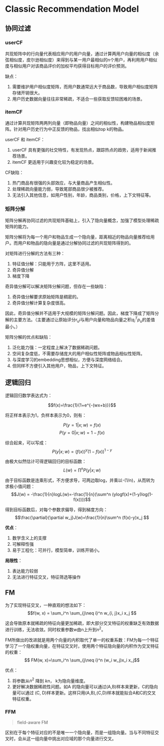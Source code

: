 # Classic Recommendation Model

## 协同过滤

### userCF
共现矩阵中的行向量代表相应用户的用户向量，通过计算两用户向量的相似度（余弦相似度，皮尔逊相似度）来得到与某一用户最相似的n个用户，再利用用户相似度与相似用户对该商品评价的加权平均获得目标用户的评价预测。

缺点：
1. 需要维护用户相似度矩阵，而用户数通常远大于商品数，导致用户相似度矩阵存储开销很大。
2. 用户历史数据向量往往非常稀疏，不适合一些获取反馈较困难的场景。

### itemCF
通过计算共现矩阵两两列向量（即物品向量）之间的相似性，构建物品相似度矩阵。针对用户历史行为中正反馈的物品，找出相似top k的物品。

userCF 和 itemCF：
1. userCF 具有更强的社交特性，有发现热点，跟踪热点的趋势，适用于新闻推荐场景。
2. itemCF 更适用于兴趣变化较为稳定的场景。

CF缺陷：
1. 热门商品有很强的头部效应，与大量商品产生相似性。
2. 处理稀疏向量能力弱，导致尾部商品很少被推荐。
3. 无法引入其他信息，如用户性别，年龄，商品类别，价格，上下文特征等。
   
### 矩阵分解
矩阵分解再协同过滤的共现矩阵基础上，引入了隐向量概念，加强了模型处理稀疏矩阵的能力。

矩阵分解将为每一个用户和物品生成一个隐向量，距离相近的物品向量推荐给用户。而用户和物品的隐向量是通过分解协同过滤的共现矩阵得到的。

对矩阵进行分解的方法有三种：
1. 特征值分解：只能用于方阵，这里不适用。
2. 奇异值分解
3. 梯度下降

奇异值分解可以解决矩阵分解问题，但存在一些缺陷：
1. 奇异值分解要求原始矩阵是稠密的。
2. 奇异值分解计算复杂度很高。

因此，奇异值分解并不适用于大规模的矩阵分解问题。因此，梯度下降成了矩阵分解的主要方法。（主要通过让原始评分$r_ui$与用户向量和物品向量之积$q_i^Tp_u$的差值最小。）

矩阵分解的优点和缺陷：
1. 泛化能力强：一定程度上解决了数据稀疏问题。
2. 空间复杂度低，不需要存储庞大的用户相似性矩阵或物品相似性矩阵。
3. 与深度学习的embedding思想相似，方便与深度网络结合。
4. 但同样不方便引入其他用户，物品，上下文特征。

## 逻辑回归

逻辑回归数学表达式为：

$$f(x)=\frac{1}{1+e^{-(wx+b)}}$$

将正样本表示为1，负样本表示为0，则有：

$$P(y=1|x;w)=f(x)$$
$$P(y=0|x;w)=1-f(x)$$

综合起来，可以写成：
$$P(y|x;w) = (f(x))^y(1-f(x))^{1-y} $$

由极大似然估计可得逻辑回归的目标函数：
$$L(w) = \prod^n P(y|x;w) $$

由于目标函数是连乘形式，不方便求导，可两边取log，并乘以-(1/n)，从而转为求极小值问题：
$$J(w) = -\frac{1}{n}logL(w)=-\frac{1}{n}(\sum^n (ylogf(x)+(1-y)log(1-f(x))))$$

得到目标函数后，对每个参数求偏导，得到梯度方向：
$$\frac{\partial}{\partial w_j}J(w)=\frac{1}{n}\sum^n (f(x)-y)x_j $$

**优点**：
1. 数学含义上的支撑
2. 可解释性强
3. 易于工程化：可并行，模型简单，训练开销小。

**局限性**：
1. 表达能力较弱
2. 无法进行特征交叉，特征筛选等操作

## FM

为了实现特征交叉，一种直观的想法如下：
$$f(w, x) = \sum_i^n \sum_{j\neq i}^n w_{i, j}x_i x_j $$

这会导致原本就稀疏的特征向量更加稀疏，即大部分交叉特征的权重缺乏有效数据进行训练，无法收敛。同时权重参数w由n上升到$n^2$。

FM所做出的改进就是用两个向量的内积取代了单一的权重系数：FM为每一个特征学习了一个隐权重向量，在特征交叉时，使用两个特征隐向量的内积作为交叉特征的权重：
$$ FM(w, x)=\sum_i^n \sum_{j\neq i}^n (w_i w_j)x_i x_j$$

优点：
1. 将参数从$n^2$ 降到 $kn$， k为隐向量维度。
2. 更好解决数据稀疏性问题。如A 的隐向量可以通过(A,B)样本来更新，C的隐向量可以通过 (C, D)样本更新。这样只用(A,B),(C,D)样本就能拟合A和C的交叉特征权重。

### FFM
> field-aware FM

区别在于每个特征对应的不是唯一一个隐向量，而是一组隐向量。当与不同特征交叉时，会从这一组向量中挑出对应域的那个向量进行交叉。





